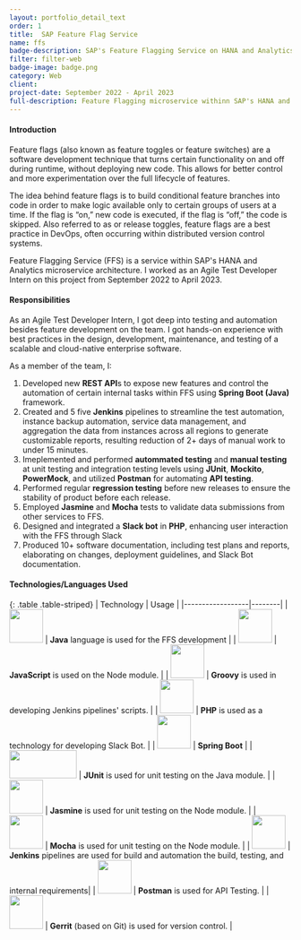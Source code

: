 ```yaml
---
layout: portfolio_detail_text
order: 1
title:  SAP Feature Flag Service
name: ffs
badge-description: SAP's Feature Flagging Service on HANA and Analytics product.
filter: filter-web
badge-image: badge.png
category: Web
client:
project-date: September 2022 - April 2023
full-description: Feature Flagging microservice withinn SAP's HANA and Analytics organization.
---
```

#### Introduction
Feature flags (also known as feature toggles or feature switches) are a software development technique that turns certain functionality on and off during runtime, without deploying new code. This allows for better control and more experimentation over the full lifecycle of features.

The idea behind feature flags is to build conditional feature branches into code in order to make logic available only to certain groups of users at a time. If the flag is “on,” new code is executed, if the flag is “off,” the code is skipped. Also referred to as or release toggles, feature flags are a best practice in DevOps, often occurring within distributed version control systems.

Feature Flagging Service (FFS) is a service within SAP's HANA and Analytics microservice architecture. I worked as an Agile Test Developer Intern on this project from September 2022 to April 2023. 

#### Responsibilities
As an Agile Test Developer Intern, I got deep into testing and automation besides feature development on the team. I got hands-on experience with best practices in the design, development, maintenance, and testing of a scalable and cloud-native enterprise software. 

As a member of the team, I:
1. Developed new **REST API**s to expose new features and control the automation of certain internal tasks within FFS using **Spring Boot (Java)** framework.
2. Created and 5 five **Jenkins** pipelines to streamline the test automation, instance backup automation, service data management, and aggregation the data from instances across all regions to generate customizable reports, resulting reduction of 2+ days of manual work to under 15 minutes. 
3. Imeplemented and performed **autommated testing** and **manual testing** at unit testing and integration testing levels using **JUnit**, **Mockito**, **PowerMock**, and utilized **Postman** for automating **API testing**.
4. Performed regular **regression testing** before new releases to ensure the stability of product before each release.
5. Employed **Jasmine** and **Mocha** tests to validate data submissions from other services to FFS.
6. Designed and integrated a **Slack bot** in **PHP**, enhancing user interaction with the FFS through Slack
6. Produced 10+ software documentation, including test plans and reports, elaborating on changes, deployment guidelines, and Slack Bot documentation.

#### Technologies/Languages Used

{: .table .table-striped}
| Technology | Usage |
|------------------|--------|
| <img src="{{'assets/img/portfolio/technologies/Java.png' | relative_url}}" width="60" height="60"> | **Java** language is used for the FFS development |
| <img src="{{'assets/img/portfolio/technologies/js.png' | relative_url}}" width="60" height="60"> | **JavaScript** is used on the Node module. |
| <img src="{{'assets/img/portfolio/technologies/groovy.png' | relative_url}}" width="60" height="60"> | **Groovy** is used in developing Jenkins pipelines' scripts. |
| <img src="{{'assets/img/portfolio/technologies/php.svg' | relative_url}}" width="60" height="60"> | **PHP** is used as a technology for developing Slack Bot. |
| <img src="{{'assets/img/portfolio/technologies/spring-boot.png' | relative_url}}" width="60" height="60"> | **Spring Boot** |
| <img src="{{'assets/img/portfolio/technologies/junit5.png' | relative_url}}" width="120" height="50"> | **JUnit** is used for unit testing on the Java module. |
| <img src="{{'assets/img/portfolio/technologies/jasmine.png' | relative_url}}" width="60" height="60"> | **Jasmine** is used for unit testing on the Node module. |
| <img src="{{'assets/img/portfolio/technologies/mocha.svg' | relative_url}}" width="60" height="60"> | **Mocha** is used for unit testing on the Node module. |
| <img src="{{'assets/img/portfolio/technologies/jenkins.png' | relative_url}}" width="60" height="60"> | **Jenkins** pipelines are used for build and automation the build, testing, and internal requirements|
| <img src="{{'assets/img/portfolio/technologies/postman.svg' | relative_url}}" width="60" height="60"> | **Postman** is used for API Testing. |
| <img src="{{'assets/img/portfolio/technologies/gerrit.png' | relative_url}}" width="60" height="60"> | **Gerrit** (based on Git) is used for version control. |